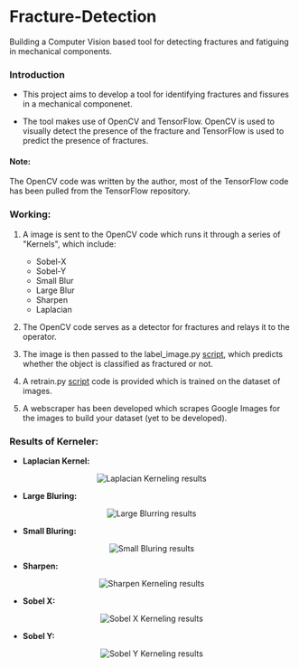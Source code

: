 # Fracture-Detection
Building a Computer Vision based tool for detecting fractures and fatiguing in mechanical components.

### Introduction
- This project aims to develop a tool for identifying fractures and fissures in a mechanical componenet.

- The tool makes use of OpenCV and TensorFlow. OpenCV is used to visually detect the presence of the fracture and TensorFlow is used to predict the presence of fractures.

#### Note:
The OpenCV code was written by the author, most of the TensorFlow code has been pulled from the TensorFlow repository.

### Working:
1. A image is sent to the OpenCV code which runs it through a series of "Kernels", which include:

	- Sobel-X
	- Sobel-Y
	- Small Blur
	- Large Blur
	- Sharpen
	- Laplacian

2. The OpenCV code serves as a detector for fractures and relays it to the operator.

3. The image is then passed to the label_image.py [script](https://github.com/SarthakJShetty/Fracture-Detection/blob/master/label_image.py), which predicts whether the object is classified as fractured or not.

4. A retrain.py [script](https://github.com/SarthakJShetty/Fracture-Detection/blob/master/retrain.py) code is provided which is trained on the dataset of images. 

5. A webscraper has been developed which scrapes Google Images for the images to build your dataset (yet to be developed).

### Results of Kerneler:

- **Laplacian Kernel:** 

<p align="center">
<img src="https://github.com/SarthakJShetty/Fracture-Detection/blob/master/Results/Laplacian.jpg"
alt="Laplacian Kerneling results"/>
</p>

- **Large Bluring:** 

<p align="center">
<img src="https://github.com/SarthakJShetty/Fracture-Detection/blob/master/Results/Large%20Bluring.jpg"
alt="Large Blurring results"/>
</p>

- **Small Bluring:** 

<p align="center">
<img src="https://github.com/SarthakJShetty/Fracture-Detection/blob/master/Results/Small%20Bluring.jpg"
alt="Small Bluring results"/>
</p>

- **Sharpen:** 	

<p align="center">
<img src="https://github.com/SarthakJShetty/Fracture-Detection/blob/master/Results/Sharpen.jpg"
alt="Sharpen Kerneling results"/>
</p>

- **Sobel X:** 

<p align="center">
<img src="https://github.com/SarthakJShetty/Fracture-Detection/blob/master/Results/Sobel%20X.jpg"
alt="Sobel X Kerneling results"/>
</p>

- **Sobel Y:** 

<p align="center">
<img src="https://github.com/SarthakJShetty/Fracture-Detection/blob/master/Results/Sobel%20Y.jpg"
alt="Sobel Y Kerneling results"/>
</p>